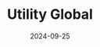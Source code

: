 ---  
layout: startup_page  
title: "Utility Global"  
id: "utilityglobal.com"  
permalink: "/utilityglobalutilityglobal.com09252024/"  
website: "https://utilityglobal.com/"  
funding_round: "Series C"  
funding_amount: "$53M"  
investors: "OPG Pension Plan, ArcelorMittal XCarb® Innovation Fund, Ara Partners, Aramco Ventures"  
about: "Utility Global is an off-gas-to-value company pioneering the eXERO™ gas production technology for hard-to-abate industries. Their proprietary reactor converts industrial process gases into high-purity hydrogen and concentrated CO2, offering a cost-effective way to reduce greenhouse gas emissions. This technology is particularly impactful for decarbonizing steelmaking and other sectors."  
markets: "Energy, Steel, Chemicals, Refining, Hydrogen, Climate Technology Product Manufacturing"  
hq: "Houston, Texas, United States"  
founded_year: "2018"  
linkedin: "https://www.linkedin.com/company/utilityglobal"  
twitter: ""  
instagram: ""  
facebook: ""  
crunchbase: "https://www.crunchbase.com/organization/utility-global"  
pitchbook: "https://pitchbook.com/profiles/company/437656-33"  

date_display: "25-Sep-2024"  
date: "2024-09-25"

# SEO Optimization  
meta_title: "Utility Global - Series C Funding ($53M)"  
meta_description: "Utility Global, Utility Global is an off-gas-to-value company pioneering the eXERO™ gas production technology for hard-to-abate industries. Their proprietary reactor ..."  
meta_keywords: "Utility Global, Energy, Steel, Chemicals, Refining, Hydrogen, Climate Technology Product Manufacturing, Series C funding"  
canonical_url: "https://startup.projectstartups.com/utilityglobalutilityglobal.com09252024/"  
---